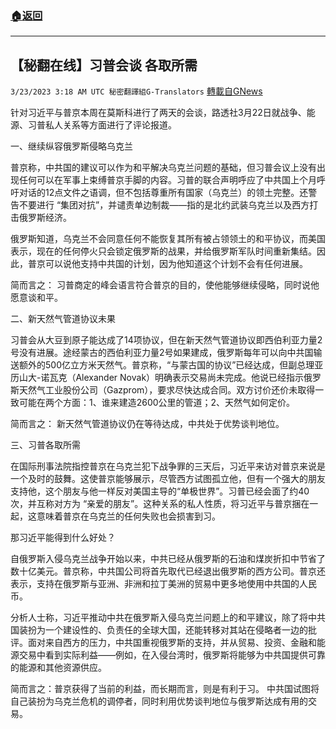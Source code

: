 ###  [:house:返回](README.md)
---


## 【秘翻在线】习普会谈 各取所需
`3/23/2023 3:18 AM UTC 秘密翻譯組G-Translators` [轉載自GNews](https://gnews.org/articles/1038131)

针对习近平与普京本周在莫斯科进行了两天的会谈，路透社3月22日就战争、能源、习普私人关系等方面进行了评论报道。

一、继续纵容俄罗斯侵略乌克兰

普京称，中共国的建议可以作为和平解决乌克兰问题的基础，但习普会议上没有出现任何可以在军事上束缚普京手脚的内容。习普的联合声明呼应了中共国上个月呼吁对话的12点文件之语调，但不包括尊重所有国家（乌克兰）的领土完整。还警告不要进行 “集团对抗”，并谴责单边制裁——指的是北约武装乌克兰以及西方打击俄罗斯经济。

俄罗斯知道，乌克兰不会同意任何不能恢复其所有被占领领土的和平协议，而美国表示，现在的任何停火只会锁定俄罗斯的战果，并给俄罗斯军队时间重新集结。因此，普京可以说他支持中共国的计划，因为他知道这个计划不会有任何进展。

简而言之： 习普商定的峰会语言符合普京的目的，使他能够继续侵略，同时说他愿意谈和平。

二、新天然气管道协议未果

习普会从大豆到原子能达成了14项协议，但在新天然气管道协议即西伯利亚力量2号没有进展。途经蒙古的西伯利亚力量2号如果建成，俄罗斯每年可以向中共国输送额外的500亿立方米天然气。普京称，“与蒙古国的协议”已经达成，但副总理亚历山大\-诺瓦克（Alexander Novak）明确表示交易尚未完成。他说已经指示俄罗斯天然气工业股份公司（Gazprom），要求尽快达成合同。双方讨价还价未取得一致可能在两个方面：1、谁来建造2600公里的管道；2、天然气如何定价。

简而言之：  新天然气管道协议仍在等待达成，中共处于优势谈判地位。

三、习普各取所需

在国际刑事法院指控普京在乌克兰犯下战争罪的三天后，习近平来访对普京来说是一个及时的鼓舞。这使普京能够展示，尽管西方试图孤立他，但有一个强大的朋友支持他，这个朋友与他一样反对美国主导的“单极世界”。习普已经会面了约40次，并互称对方为 “亲爱的朋友”。这种关系的私人性质，将习近平与普京捆在一起，这意味着普京在乌克兰的任何失败也会损害到习。

那习近平能得到什么好处？

自俄罗斯入侵乌克兰战争开始以来，中共已经从俄罗斯的石油和煤炭折扣中节省了数十亿美元。普京称，中共国公司将首先取代已经退出俄罗斯的西方公司。普京还表示，支持在俄罗斯与亚洲、非洲和拉丁美洲的贸易中更多地使用中共国的人民币。

分析人士称，习近平推动中共在俄罗斯入侵乌克兰问题上的和平建议，除了将中共国装扮为一个建设性的、负责任的全球大国，还能转移对其站在侵略者一边的批评。面对来自西方的压力，中共国重视俄罗斯的支持，并从贸易、投资、金融和能源交易中看到实际利益——例如，在入侵台湾时，俄罗斯将能够为中共国提供可靠的能源和其他资源供应。

简而言之：普京获得了当前的利益，而长期而言，则是有利于习。 中共国试图将自己装扮为乌克兰危机的调停者，同时利用优势谈判地位与俄罗斯达成有用的交易。
